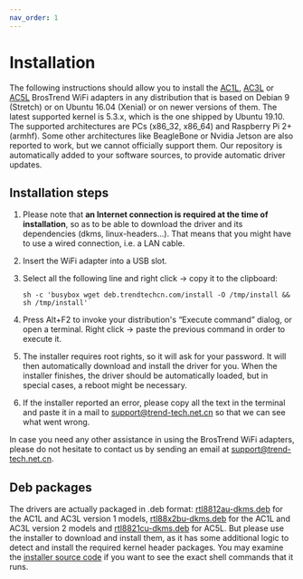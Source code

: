 ```yaml
---
nav_order: 1
---
```


# Installation

The following instructions should allow you to install the [AC1L](https://www.trendtechcn.com/Product.aspx?ProductId=328), [AC3L](https://www.trendtechcn.com/Product.aspx?ProductId=329) or [AC5L](https://www.trendtechcn.com/Product.aspx?ProductId=324) BrosTrend WiFi adapters in any distribution that is based on Debian 9 (Stretch) or on Ubuntu 16.04 (Xenial) or on newer versions of them.
The latest supported kernel is 5.3.x, which is the one shipped by Ubuntu 19.10.
The supported architectures are PCs (x86_32, x86_64) and Raspberry Pi 2+ (armhf).
Some other architectures like BeagleBone or Nvidia Jetson are also reported to work, but we cannot officially support them.
Our repository is automatically added to your software sources, to provide automatic driver updates.

## Installation steps

1. Please note that **an Internet connection is required at the time of installation**, so as to be able to download the driver and its dependencies (dkms, linux-headers...).
That means that you might have to use a wired connection, i.e. a LAN cable.

2. Insert the WiFi adapter into a USB slot.

3. Select all the following line and right click → copy it to the clipboard:

    ```shell
    sh -c 'busybox wget deb.trendtechcn.com/install -O /tmp/install && sh /tmp/install'
    ```

4. Press Alt+F2 to invoke your distribution's “Execute command” dialog, or open a terminal.
Right click → paste the previous command in order to execute it.

5. The installer requires root rights, so it will ask for your password.
It will then automatically download and install the driver for you.
When the installer finishes, the driver should be automatically loaded, but in special cases, a reboot might be necessary.

6. If the installer reported an error, please copy all the text in the terminal and paste it in a mail to [support@trend-tech.net.cn](mailto:support@trend-tech.net.cn) so that we can see what went wrong.

In case you need any other assistance in using the BrosTrend WiFi adapters, please do not hesitate to contact us by sending an email at [support@trend-tech.net.cn](mailto:support@trend-tech.net.cn).

## Deb packages

The drivers are actually packaged in .deb format: [rtl8812au-dkms.deb](rtl8812au-dkms.deb) for the AC1L and AC3L version 1 models, [rtl88x2bu-dkms.deb](rtl88x2bu-dkms.deb) for the AC1L and AC3L version 2 models and [rtl8821cu-dkms.deb](rtl8821cu-dkms.deb) for AC5L.
But please use the installer to download and install them, as it has some additional logic to detect and install the required kernel header packages.
You may examine the [installer source code](installer.sh) if you want to see the exact shell commands that it runs.
